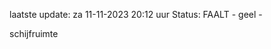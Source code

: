 laatste update: 
za 11-11-2023 20:12   uur 
Status: FAALT - geel - 
<div class="service Y">schijfruimte</div>